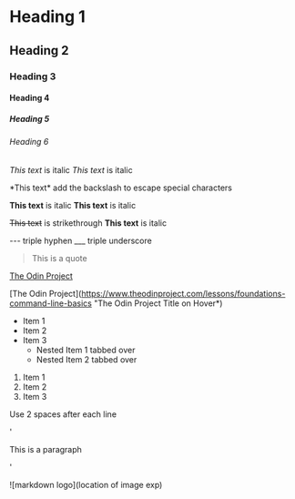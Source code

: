 <!--Headings-->
# Heading 1
## Heading 2
### Heading 3
#### Heading 4
##### Heading 5
###### Heading 6

<!--Italics-->
*This text* is italic
_This text_ is italic

<!--To Escape the Italics-->
\*This text\* add the backslash to escape special characters

<!--Strong-->
**This text** is italic
__This text__ is italic

<!--Strikethrough-->
~~This text~~ is strikethrough
__This text__ is italic

<!--Horizontal Rule-->
---  triple hyphen
___  triple underscore

<!--Block Quotes-->
> This is a quote

<!--Links-->
[The Odin Project](https://www.theodinproject.com/lessons/foundations-command-line-basics)

[The Odin Project](https://www.theodinproject.com/lessons/foundations-command-line-basics "The Odin Project Title on Hover*)

<!--Unordered Lists-->
* Item 1
* Item 2
* Item 3
    * Nested Item 1 tabbed over
    * Nested Item 2 tabbed over

<!--Ordered Lists-->
1. Item 1
2. Item 2
3. Item 3 

<!--Soft Line Break-->
Use 2 spaces after each line



<!--Inline Code Block-->
'<p>This is a paragraph<p>'

<!-- Images -->
![markdown logo](location of image exp)


